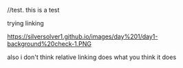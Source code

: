
//test. this is a test

trying linking

<https://silversolver1.github.io/images/day%201/day1-background%20check-1.PNG>


also i don't think relative linking does what you think it does
